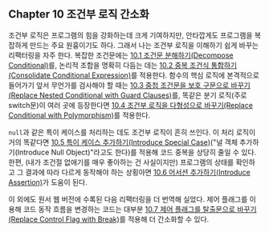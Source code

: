 ## Chapter 10 조건부 로직 간소화
조건부 로직은 프로그램의 힘을 강화하는데 크게 기여하지만, 안타깝게도 프로그램을 복잡하게 만드는 주요 원흉이기도 하다. 그래서 나는 조건부 로직을 이해하기 쉽게 바꾸는 리팩터링을 자주 한다. 복잡한 조건문에는 [10.1 조건문 분해하기(Decompose Conditional)](https://github.com/wonder13662/refactoring-v2/blob/writing/chapter10/10-1.md)를, 논리적 조합을 명확히 다듬는 데는 [10.2 중복 조건식 통합하기(Consolidate Conditional Expression)](https://github.com/wonder13662/refactoring-v2/blob/writing/chapter10/10-2.md)를 적용한다. 함수의 핵심 로직에 본격적으로 들어가기 앞서 무언가를 검사해야 할 때는 [10.3 중첩 조건문을 보호 구문으로 바꾸기(Replace Nested Conditional with Guard Clauses)](https://github.com/wonder13662/refactoring-v2/blob/writing/chapter10/10-3.md)를, 똑같은 분기 로직(주로 switch문)이 여러 곳에 등장한다면 [10.4 조건부 로직을 다형성으로 바꾸기(Replace Conditional with Polymorphism)](https://github.com/wonder13662/refactoring-v2/blob/writing/chapter10/10-4.md)를 적용한다. 

`null`과 같은 특이 케이스를 처리하는 데도 조건부 로직이 흔히 쓰인다. 이 처리 로직이 거의 똑같다면 [10.5 특이 케이스 추가하기(Introduce Special Case)](https://github.com/wonder13662/refactoring-v2/blob/writing/chapter10/10-5.md)("널 객체 추가하기(Introduce Null Object)"라고도 한다)를 적용해 코드 중복을 상당히 줄일 수 있다. 한편, (내가 조건절 없애기를 매우 좋아하는 건 사실이지만) 프로그램의 상태를 확인하고 그 결과에 따라 다르게 동작해야 하는 상횡아면 [10.6 어서션 추가하기(Introduce Assertion)](https://github.com/wonder13662/refactoring-v2/blob/writing/chapter10/10-6.md)가 도움이 된다.

이 외에도 원서 웹 버전에 수록된 다음 리팩터링을 더 번역해 실었다. 제어 플래그를 이용해 코드 동작 흐름을 변경하는 코드는 대부분 [10.7 제어 플래그를 탈출문으로 바꾸기(Replace Control Flag with Break)](https://github.com/wonder13662/refactoring-v2/blob/writing/chapter10/10-7.md)를 적용해 더 간소화할 수 있다.
